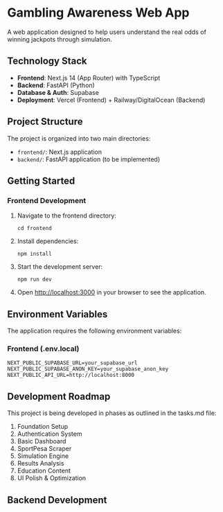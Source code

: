 # Gambling Awareness Web App

A web application designed to help users understand the real odds of winning jackpots through simulation.

## Technology Stack

- **Frontend**: Next.js 14 (App Router) with TypeScript
- **Backend**: FastAPI (Python)
- **Database & Auth**: Supabase
- **Deployment**: Vercel (Frontend) + Railway/DigitalOcean (Backend)

## Project Structure

The project is organized into two main directories:

- `frontend/`: Next.js application
- `backend/`: FastAPI application (to be implemented)

## Getting Started

### Frontend Development

1. Navigate to the frontend directory:
   ```
   cd frontend
   ```

2. Install dependencies:
   ```
   npm install
   ```

3. Start the development server:
   ```
   npm run dev
   ```

4. Open [http://localhost:3000](http://localhost:3000) in your browser to see the application.

## Environment Variables

The application requires the following environment variables:

### Frontend (.env.local)
```
NEXT_PUBLIC_SUPABASE_URL=your_supabase_url
NEXT_PUBLIC_SUPABASE_ANON_KEY=your_supabase_anon_key
NEXT_PUBLIC_API_URL=http://localhost:8000
```

## Development Roadmap

This project is being developed in phases as outlined in the tasks.md file:

1. Foundation Setup
2. Authentication System
3. Basic Dashboard
4. SportPesa Scraper
5. Simulation Engine
6. Results Analysis
7. Education Content
8. UI Polish & Optimization


## Backend Development
